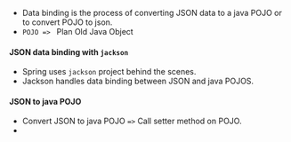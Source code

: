 - Data binding is the process of converting JSON data to a java POJO or to convert POJO to json.
- `POJO => ` Plan Old Java Object
#### JSON data binding with `jackson`
- Spring uses `jackson` project behind the scenes.
- Jackson handles data binding between JSON and java POJOS.
#### JSON to java POJO
- Convert JSON to java POJO `=>` Call setter method on POJO.
- 